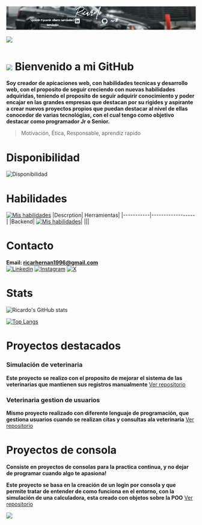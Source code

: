 # ![Banner](banner-r.png) <img src="https://media.giphy.com/media/HvekzBaREHxlEwvlOS/giphy.gif?cid=ecf05e47yl0x7edgm0bgobtyk61gs2bpjmkg8423ntivauc2&ep=v1_stickers_search&rid=giphy.gif&ct=s" width="100"> 
#  <img src="https://capsule-render.vercel.app/api?type=waving&color=0:ff00cc,100:3333ff&height=100&section=header"/>        Bienvenido a mi GitHub 


**Soy creador de apicaciones web, con habilidades tecnicas y desarrollo web, con el proposito de seguir creciendo con nuevas habilidades adquiridas, teniendo el proposito 
de seguir adquirir conocimiento y poder encajar en las grandes empresas que destacan por su rigides y aspirante a crear nuevos proyectos propios que puedan destacar al nivel de ellas
conocedor de varias tecnológias, con el cual tengo como objetivo destacar como programador Jr o Senior.**
> Motivación,
> Ética,
> Responsable,
> aprendiz rapido

# Disponibilidad 


  ![Disponibilidad](https://img.shields.io/badge/Disponible_para_trabajo-✅-brightgreen?style=for-the-badge)

  # Habilidades
[![Mis habilidades](https://skillicons.dev/icons?i=js,html,css,cs,java,swift,php,py,ruby,bash,git,bootstrap,dotnet,mysql,mongodb,sublime,visualstudio,vscode,ps,ai,discord,github)](https://skillicons.dev)
|Descrption|  Herramientas|
|-----------|------------------|
|Backend| [![Mis habilidades](https://skillicons.dev/icons?i=js,cs,java,swift,php,py,ruby)](https://skillicons.dev)|
|||



# Contacto
**Email: ricarhernan1996@gmail.com**    
[![Linkedin](https://img.shields.io/badge/LinkedIn-Follow-blue?style=for-the-badge&logo=linkedin&logoColor=white)](https://www.linkedin.com/in/ricardo-hern%C3%A1ndez-5b4475282/)
[![Instagram](https://img.shields.io/badge/Instagram-Follow-purple?style=for-the-badge&logo=instagram&logoColor=white)](https://www.instagram.com/ricardo__.96/)
[![X](https://img.shields.io/badge/X-Follow-black?style=for-the-badge&logo=x&logoColor=white)](https://x.com/dontcardo_)

# Stats
![Ricardo's GitHub stats](https://github-readme-stats.vercel.app/api?username=ricr78&show_icons=true&theme=dark)


[![Top Langs](https://github-readme-stats.vercel.app/api/top-langs/?username=ricr78&layout=compact&theme=dark&progress=true)](https://github.com/anuraghazra/github-readme-stats)
# Proyectos destacados
### Simulación de veterinaria
**Este proyecto se realizo con el proposito de mejorar el sistema de las veterinarias que mantienen sus registros manualmente**
[Ver repositorio](https://github.com/ricr78/PetVidaCare)

### Veterinaria gestion de usuarios
**Mismo proyecto realizado con diferente lenguaje de programación, que gestiona usuarios cuando se realizan citas y consultas  ala veterinaria**
[Ver repositorio](https://github.com/ricr78/PetVidaP)


# Proyectos de consola
**Consiste en proyectos de consolas para la practica continua, y no dejar de programar cuando algo te apasiona!**  

**__Este proyecto se basa en la creación de un login por consola y que permite tratar de entender de como funciona en el entorno, con
la simulación de una calculadora, esta creado con objetos sobre la POO__**
[Ver repositorio](https://github.com/ricr78/Login_with_Math)

<img src="https://capsule-render.vercel.app/api?type=waving&color=0:00ffcc,100:3333ff&height=80&section=footer"/>













